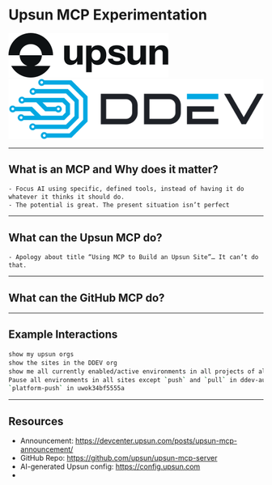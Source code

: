 # **Upsun MCP Experimentation**

<img src="images/upsun.svg" alt="UPSUN Logo" class="upsun-logo">
<img src="images/ddev-logo.svg" alt="DDEV Logo" class="ddev-logo">

---

## What is an MCP and Why does it matter?

    - Focus AI using specific, defined tools, instead of having it do whatever it thinks it should do.
    - The potential is great. The present situation isn’t perfect

---

## What can the Upsun MCP do?
    - Apology about title “Using MCP to Build an Upsun Site”… It can’t do that.

---

## What can the GitHub MCP do?

---

## Example Interactions

```bash
show my upsun orgs
show the sites in the DDEV org
show me all currently enabled/active environments in all projects of all my orgs
Pause all environments in all sites except `push` and `pull` in ddev-automated-test-target and `platform-pull` and
`platform-push` in uwok34bf5555a
```

---

## Resources

- Announcement: https://devcenter.upsun.com/posts/upsun-mcp-announcement/
- GitHub Repo: https://github.com/upsun/upsun-mcp-server
- AI-generated Upsun config: https://config.upsun.com
-

